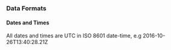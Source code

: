 ### Data Formats

#### Dates and Times

All dates and times are UTC in ISO 8601 date-time, e.g 2016-10-26T13:40:28.21Z 
